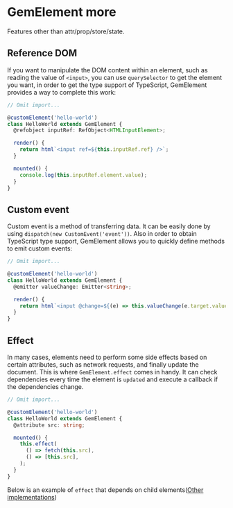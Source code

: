 # GemElement more

Features other than attr/prop/store/state.

## Reference DOM

If you want to manipulate the DOM content within an element, such as reading the value of `<input>`, you can use `querySelector` to get the element you want, in order to get the type support of TypeScript, GemElement provides a way to complete this work:

```ts
// Omit import...

@customElement('hello-world')
class HelloWorld extends GemElement {
  @refobject inputRef: RefObject<HTMLInputElement>;

  render() {
    return html`<input ref=${this.inputRef.ref} />`;
  }

  mounted() {
    console.log(this.inputRef.element.value);
  }
}
```

## Custom event

Custom event is a method of transferring data. It can be easily done by using `dispatch(new CustomEvent('event'))`. Also in order to obtain TypeScript type support, GemElement allows you to quickly define methods to emit custom events:

```ts
// Omit import...

@customElement('hello-world')
class HelloWorld extends GemElement {
  @emitter valueChange: Emitter<string>;

  render() {
    return html`<input @change=${(e) => this.valueChange(e.target.value)} />`;
  }
}
```

## Effect

In many cases, elements need to perform some side effects based on certain attributes, such as network requests, and finally update the document. This is where `GemElement.effect` comes in handy. It can check dependencies every time the element is `updated` and execute a callback if the dependencies change.

```ts
// Omit import...

@customElement('hello-world')
class HelloWorld extends GemElement {
  @attribute src: string;

  mounted() {
    this.effect(
      () => fetch(this.src),
      () => [this.src],
    );
  }
}
```

Below is an example of `effect` that depends on child elements([Other implementations](https://twitter.com/youyuxi/status/1327328144525848577?s=20))

<gbp-raw src="/src/examples/effect/index.ts"></gbp-raw>
